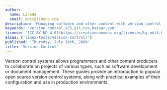 ```yaml
---
author:
  name: Linode
  email: docs@linode.com
description: 'Managing software and other content with version control systems.'
keywords: 'version control,VCS,git,cvs,bazaar,svn'
license: '[CC BY-ND 4.0](https://creativecommons.org/licenses/by-nd/4.0)'
alias: ['linux-tools/version-control/']
published: 'Thursday, July 16th, 2009'
title: 'Version Control'
---
```


Version control systems allows programmers and other content producers to collaborate on projects of various types, such as software development or document management. These guides provide an introduction to popular open source version control systems, along with practical examples of their configuration and use in production environments.
